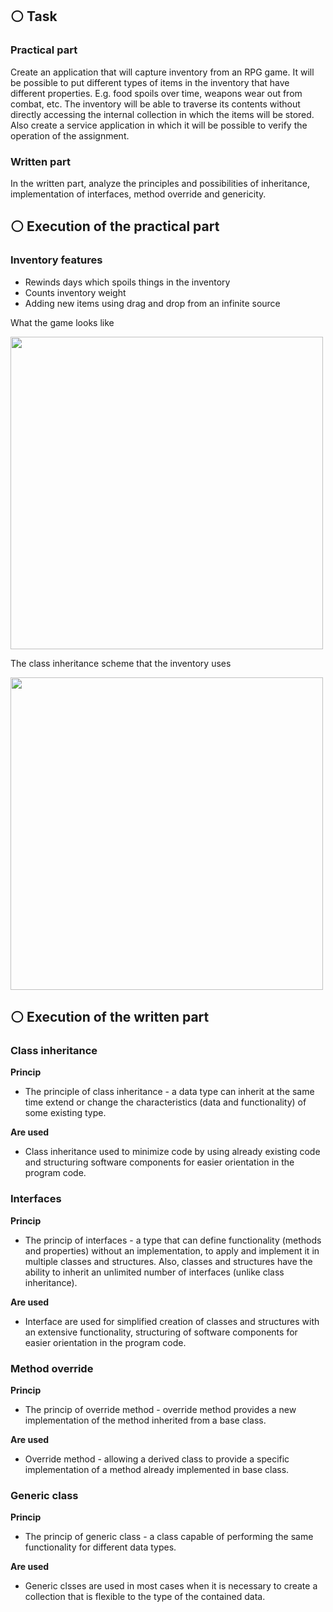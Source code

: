 ## ⚪️ Task
### Practical part
Create an application that will capture inventory from an RPG game. 
It will be possible to put different types of items in the inventory that have different properties. 
E.g. food spoils over time, weapons wear out from combat, etc.
The inventory will be able to traverse its contents without directly 
accessing the internal collection in which the items will be stored.
Also create a service application in which it will be
possible to verify the operation of the assignment.

### Written part
In the written part, analyze the principles and possibilities of inheritance, implementation of interfaces, method override and genericity.

## ⚪️ Execution of the practical part
### Inventory features
- Rewinds days which spoils things in the inventory
- Counts inventory weight
- Adding new items using drag and drop from an infinite source

What the game looks like

<img src="https://cdn.discordapp.com/attachments/967125309184950343/1083391940395008130/image.png" width="500px">


The class inheritance scheme that the inventory uses

<img src="https://cdn.discordapp.com/attachments/967125309184950343/1083388418916106360/image.png" width="500px">

## ⚪️ Execution of the written part
### Class inheritance

<b>Princip</b><br/>
  - The principle of class inheritance - a data type can inherit at the same
time extend or change the characteristics (data and functionality) of some
existing type.

<b>Are used</b><br/>
  - Class inheritance used to minimize code by using already existing code and
structuring software components for easier orientation in the program code.


### Interfaces
<b>Princip</b><br/>
  - The princip of interfaces - a type that can define functionality (methods 
and properties) without an implementation, to apply and implement it in multiple
classes and structures. Also, classes and structures have the ability to inherit
an unlimited number of interfaces (unlike class inheritance).

<b>Are used</b><br/>
  - Interface are used for simplified creation of classes and structures with an
extensive functionality, structuring of software components for easier orientation
in the program code.

### Method override

<b>Princip</b><br/>
  - The princip of override method - override method provides a new implementation of the method inherited from a base class.

<b>Are used</b><br/>
  - Override method - allowing a derived class to provide a specific implementation of a method already implemented in base class.


### Generic class
<b>Princip</b><br/>
  - The princip of generic class - a class capable of performing the same functionality for different data types.

<b>Are used</b><br/>
  - Generic clsses are used in most cases when it is necessary to create a collection that is flexible to the type of the contained data.





